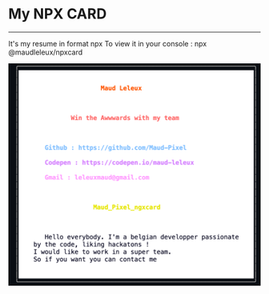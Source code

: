 # My NPX CARD
___________________

It's my resume in format npx
To view it in your console : npx @maudleleux/npxcard

![alt text](https://raw.githubusercontent.com/Maud-Pixel/card_npx/master/npx_card.png)

